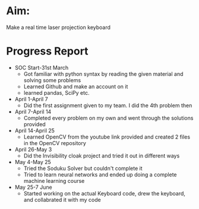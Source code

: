 # Aim:

Make a real time laser projection keyboard

# Progress Report

* SOC Start-31st March
  - Got familiar with python syntax by reading the given material and solving some problems
  - Learned Github and make an account on it
  - learned pandas, SciPy etc.
* April 1-April 7
  - Did the first assignment given to my team. I did the 4th problem then
* April 7-April 14
  - Completed every problem on my own and went through the solutions provided
* April 14-April 25
  - Learned OpenCV from the youtube link provided and created 2 files in the OpenCV repository
* April 26-May 3
  - Did the Invisibility cloak project and tried it out in different ways
* May 4-May 25
  - Tried the Soduku Solver but couldn't complete it
  - Tried to learn neural networks and ended up doing a complete machine learning course
* May 25-7 June 
  - Started working on the actual Keyboard code, drew the keyboard, and collabrated it with my code
